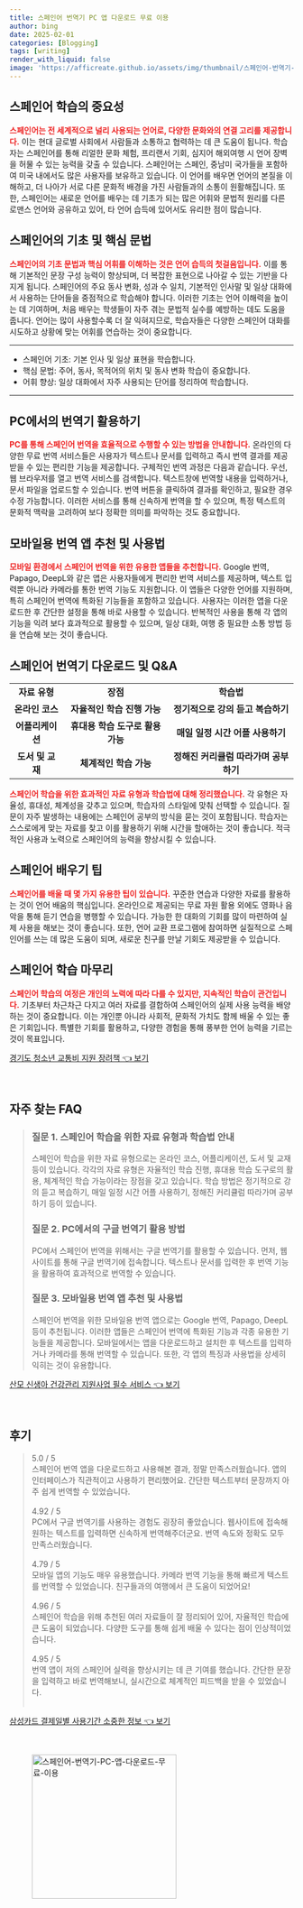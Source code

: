 ```yaml
---
title: 스페인어 번역기 PC 앱 다운로드 무료 이용
author: bing
date: 2025-02-01
categories: [Blogging]
tags: [writing]
render_with_liquid: false
image: 'https://afficreate.github.io/assets/img/thumbnail/스페인어-번역기-PC-앱-다운로드-무료-이용.webp'
---
```



<h2 id='스페인어_학습의_중요성'>스페인어 학습의 중요성</h2>

<p><b><span style="color: #ee2323;">스페인어는 전 세계적으로 널리 사용되는 언어로, 다양한 문화와의 연결 고리를 제공합니다.</span></b> 이는 현대 글로벌 사회에서 사람들과 소통하고 협력하는 데 큰 도움이 됩니다. 학습자는 스페인어를 통해 리얼한 문화 체험, 프리랜서 기회, 심지어 해외여행 시 언어 장벽을 허물 수 있는 능력을 갖출 수 있습니다. 스페인어는 스페인, 중남미 국가들을 포함하여 미국 내에서도 많은 사용자를 보유하고 있습니다. 이 언어를 배우면 언어의 본질을 이해하고, 더 나아가 서로 다른 문화적 배경을 가진 사람들과의 소통이 원활해집니다. 또한, 스페인어는 새로운 언어를 배우는 데 기초가 되는 많은 어휘와 문법적 원리를 다른 로맨스 언어와 공유하고 있어, 타 언어 습득에 있어서도 유리한 점이 많습니다.</p>

<h2 id='스페인어의_기초_및_핵심_문법'>스페인어의 기초 및 핵심 문법</h2>

<p><b><span style="color: #ee2323;">스페인어의 기초 문법과 핵심 어휘를 이해하는 것은 언어 습득의 첫걸음입니다.</span></b> 이를 통해 기본적인 문장 구성 능력이 향상되며, 더 복잡한 표현으로 나아갈 수 있는 기반을 다지게 됩니다. 스페인어의 주요 동사 변화, 성과 수 일치, 기본적인 인사말 및 일상 대화에서 사용하는 단어들을 중점적으로 학습해야 합니다. 이러한 기초는 언어 이해력을 높이는 데 기여하며, 처음 배우는 학생들이 자주 겪는 문법적 실수를 예방하는 데도 도움을 줍니다. 언어는 많이 사용할수록 더 잘 익혀지므로, 학습자들은 다양한 스페인어 대화를 시도하고 상황에 맞는 어휘를 연습하는 것이 중요합니다.</p>

<hr />

<ul>
    <li>스페인어 기초: 기본 인사 및 일상 표현을 학습합니다.</li>
    <li>핵심 문법: 주어, 동사, 목적어의 위치 및 동사 변화 학습이 중요합니다.</li>
    <li>어휘 향상: 일상 대화에서 자주 사용되는 단어를 정리하여 학습합니다.</li>
</ul>

<hr />

<h2 id='PC에서의_번역기_활용하기'>PC에서의 번역기 활용하기</h2>

<p><b><span style="color: #ee2323;">PC를 통해 스페인어 번역을 효율적으로 수행할 수 있는 방법을 안내합니다.</span></b> 온라인의 다양한 무료 번역 서비스들은 사용자가 텍스트나 문서를 입력하고 즉시 번역 결과를 제공받을 수 있는 편리한 기능을 제공합니다. 구체적인 번역 과정은 다음과 같습니다. 우선, 웹 브라우저를 열고 번역 서비스를 검색합니다. 텍스트창에 번역할 내용을 입력하거나, 문서 파일을 업로드할 수 있습니다. 번역 버튼을 클릭하여 결과를 확인하고, 필요한 경우 수정 가능합니다. 이러한 서비스를 통해 신속하게 번역을 할 수 있으며, 특정 텍스트의 문화적 맥락을 고려하여 보다 정확한 의미를 파악하는 것도 중요합니다.</p>

<h2 id='모바일용_번역_앱_추천_및_사용법'>모바일용 번역 앱 추천 및 사용법</h2>

<p><b><span style="color: #ee2323;">모바일 환경에서 스페인어 번역을 위한 유용한 앱들을 추천합니다.</span></b> Google 번역, Papago, DeepL와 같은 앱은 사용자들에게 편리한 번역 서비스를 제공하며, 텍스트 입력뿐 아니라 카메라를 통한 번역 기능도 지원합니다. 이 앱들은 다양한 언어를 지원하며, 특히 스페인어 번역에 특화된 기능들을 포함하고 있습니다. 사용자는 이러한 앱을 다운로드한 후 간단한 설정을 통해 바로 사용할 수 있습니다. 반복적인 사용을 통해 각 앱의 기능을 익려 보다 효과적으로 활용할 수 있으며, 일상 대화, 여행 중 필요한 소통 방법 등을 연습해 보는 것이 좋습니다.</p>

<h2 id='스페인어_번역기_다운로드_및_QA'>스페인어 번역기 다운로드 및 Q&A</h2>

<table>
    <tr>
        <td style="text-align: center; height: 17px;"><b>자료 유형</b></td>
        <td style="text-align: center; height: 17px;"><b>장점</b></td>
        <td style="text-align: center; height: 17px;"><b>학습법</b></td>
    </tr>
    <tr>
        <td style="text-align: center; height: 17px;"><b>온라인 코스</b></td>
        <td style="text-align: center; height: 17px;"><b>자율적인 학습 진행 가능</b></td>
        <td style="text-align: center; height: 17px;"><b>정기적으로 강의 듣고 복습하기</b></td>
    </tr>
    <tr>
        <td style="text-align: center; height: 17px;"><b>어플리케이션</b></td>
        <td style="text-align: center; height: 17px;"><b>휴대용 학습 도구로 활용 가능</b></td>
        <td style="text-align: center; height: 17px;"><b>매일 일정 시간 어플 사용하기</b></td>
    </tr>
    <tr>
        <td style="text-align: center; height: 17px;"><b>도서 및 교재</b></td>
        <td style="text-align: center; height: 17px;"><b>체계적인 학습 가능</b></td>
        <td style="text-align: center; height: 17px;"><b>정해진 커리큘럼 따라가며 공부하기</b></td>
    </tr>
</table>

<p><b><span style="color: #ee2323;">스페인어 학습을 위한 효과적인 자료 유형과 학습법에 대해 정리했습니다.</span></b> 각 유형은 자율성, 휴대성, 체계성을 갖추고 있으며, 학습자의 스타일에 맞춰 선택할 수 있습니다. 질문이 자주 발생하는 내용에는 스페인어 공부의 방식을 묻는 것이 포함됩니다. 학습자는 스스로에게 맞는 자료를 찾고 이를 활용하기 위해 시간을 할애하는 것이 좋습니다. 적극적인 사용과 노력으로 스페인어의 능력을 향상시킬 수 있습니다.</p>

<h2 id='스페인어_배우기_팁'>스페인어 배우기 팁</h2>

<p><b><span style="color: #ee2323;">스페인어를 배울 때 몇 가지 유용한 팁이 있습니다.</span></b> 꾸준한 연습과 다양한 자료를 활용하는 것이 언어 배움의 핵심입니다. 온라인으로 제공되는 무료 자원 활용 외에도 영화나 음악을 통해 듣기 연습을 병행할 수 있습니다. 가능한 한 대화의 기회를 많이 마련하여 실제 사용을 해보는 것이 좋습니다. 또한, 언어 교환 프로그램에 참여하면 실질적으로 스페인어를 쓰는 데 많은 도움이 되며, 새로운 친구를 만날 기회도 제공받을 수 있습니다.</p>

<h2 id='스페인어_학습_마무리'>스페인어 학습 마무리</h2>

<p><b><span style="color: #ee2323;">스페인어 학습의 여정은 개인의 노력에 따라 다를 수 있지만, 지속적인 학습이 관건입니다.</span></b> 기초부터 차근차근 다지고 여러 자료를 결합하여 스페인어의 실제 사용 능력을 배양하는 것이 중요합니다. 이는 개인뿐 아니라 사회적, 문화적 가치도 함께 배울 수 있는 좋은 기회입니다. 특별한 기회를 활용하고, 다양한 경험을 통해 풍부한 언어 능력을 기르는 것이 목표입니다.</p>


<p><a class="click-button" title="경기도 청소년 교통비 지원 장려책" href="https://afficreate.github.io/posts/%EA%B2%BD%EA%B8%B0%EB%8F%84-%EC%B2%AD%EC%86%8C%EB%85%84-%EA%B5%90%ED%86%B5%EB%B9%84-%EC%A7%80%EC%9B%90-%EC%9E%A5%EB%A0%A4%EC%B1%85/" rel="dofollow">경기도 청소년 교통비 지원 장려책 👈 보기</a></p><br>
<h2 id='자주_찾는_FAQ'>자주 찾는 FAQ</h2>
<div itemscope="" itemtype="https://schema.org/FAQPage"> 
<blockquote> 
<div itemscope="" itemprop="mainEntity" itemtype="https://schema.org/Question"> 
<h3 itemprop="name">질문 1. 스페인어 학습을 위한 자료 유형과 학습법 안내</h3> 
<div itemscope="" itemprop="acceptedAnswer" itemtype="https://schema.org/Answer"> 
<span itemprop="text"> 
<p>스페인어 학습을 위한 자료 유형으로는 온라인 코스, 어플리케이션, 도서 및 교재 등이 있습니다. 각각의 자료 유형은 자율적인 학습 진행, 휴대용 학습 도구로의 활용, 체계적인 학습 가능이라는 장점을 갖고 있습니다. 학습 방법은 정기적으로 강의 듣고 복습하기, 매일 일정 시간 어플 사용하기, 정해진 커리큘럼 따라가며 공부하기 등이 있습니다.</p> 
</span> 
</div> 
</div> 
<div itemscope="" itemprop="mainEntity" itemtype="https://schema.org/Question"> 
<h3 itemprop="name">질문 2. PC에서의 구글 번역기 활용 방법</h3> 
<div itemscope="" itemprop="acceptedAnswer" itemtype="https://schema.org/Answer"> 
<span itemprop="text"> 
<p>PC에서 스페인어 번역을 위해서는 구글 번역기를 활용할 수 있습니다. 먼저, 웹사이트를 통해 구글 번역기에 접속합니다. 텍스트나 문서를 입력한 후 번역 기능을 활용하여 효과적으로 번역할 수 있습니다.</p> 
</span> 
</div> 
</div> 
<div itemscope="" itemprop="mainEntity" itemtype="https://schema.org/Question"> 
<h3 itemprop="name">질문 3. 모바일용 번역 앱 추천 및 사용법</h3> 
<div itemscope="" itemprop="acceptedAnswer" itemtype="https://schema.org/Answer"> 
<span itemprop="text"> 
<p>스페인어 번역을 위한 모바일용 번역 앱으로는 Google 번역, Papago, DeepL 등이 추천됩니다. 이러한 앱들은 스페인어 번역에 특화된 기능과 각종 유용한 기능들을 제공합니다. 모바일에서는 앱을 다운로드하고 설치한 후 텍스트를 입력하거나 카메라를 통해 번역할 수 있습니다. 또한, 각 앱의 특징과 사용법을 상세히 익히는 것이 유용합니다.</p> 
</span> 
</div> 
</div> 
</blockquote> 
</div>
<p><a class="click-button" title="산모 신생아 건강관리 지원사업 필수 서비스" href="https://afficreate.github.io/posts/%EC%82%B0%EB%AA%A8-%EC%8B%A0%EC%83%9D%EC%95%84-%EA%B1%B4%EA%B0%95%EA%B4%80%EB%A6%AC-%EC%A7%80%EC%9B%90%EC%82%AC%EC%97%85-%ED%95%84%EC%88%98-%EC%84%9C%EB%B9%84%EC%8A%A4/" rel="dofollow">산모 신생아 건강관리 지원사업 필수 서비스 👈 보기</a></p><br>
<h2 id='후기'>후기</h2>
<div itemscope itemtype="https://schema.org/Product">
  <blockquote>
  <div itemprop="review" itemscope itemtype="https://schema.org/Review">
      <div itemprop="reviewRating" itemscope itemtype="https://schema.org/Rating"> <span itemprop="ratingValue">5.0</span> / <span itemprop="bestRating">5</span> </div>
      <span itemprop="reviewBody">스페인어 번역 앱을 다운로드하고 사용해본 결과, 정말 만족스러웠습니다. 앱의 인터페이스가 직관적이고 사용하기 편리했어요. 간단한 텍스트부터 문장까지 아주 쉽게 번역할 수 있었습니다.</span>
  </div>
  <br>
  <div itemprop="review" itemscope itemtype="https://schema.org/Review">
      <div itemprop="reviewRating" itemscope itemtype="https://schema.org/Rating"> <span itemprop="ratingValue">4.92</span> / <span itemprop="bestRating">5</span> </div>
      <span itemprop="reviewBody">PC에서 구글 번역기를 사용하는 경험도 굉장히 좋았습니다. 웹사이트에 접속해 원하는 텍스트를 입력하면 신속하게 번역해주더군요. 번역 속도와 정확도 모두 만족스러웠습니다.</span>
  </div>
  <br>
  <div itemprop="review" itemscope itemtype="https://schema.org/Review">
      <div itemprop="reviewRating" itemscope itemtype="https://schema.org/Rating"> <span itemprop="ratingValue">4.79</span> / <span itemprop="bestRating">5</span> </div>
      <span itemprop="reviewBody">모바일 앱의 기능도 매우 유용했습니다. 카메라 번역 기능을 통해 빠르게 텍스트를 번역할 수 있었습니다. 친구들과의 여행에서 큰 도움이 되었어요!</span>
  </div>
  <br>
  <div itemprop="review" itemscope itemtype="https://schema.org/Review">
      <div itemprop="reviewRating" itemscope itemtype="https://schema.org/Rating"> <span itemprop="ratingValue">4.96</span> / <span itemprop="bestRating">5</span> </div>
      <span itemprop="reviewBody">스페인어 학습을 위해 추천된 여러 자료들이 잘 정리되어 있어, 자율적인 학습에 큰 도움이 되었습니다. 다양한 도구를 통해 쉽게 배울 수 있다는 점이 인상적이었습니다.</span>
  </div>
  <br>
  <div itemprop="review" itemscope itemtype="https://schema.org/Review">
      <div itemprop="reviewRating" itemscope itemtype="https://schema.org/Rating"> <span itemprop="ratingValue">4.95</span> / <span itemprop="bestRating">5</span> </div>
      <span itemprop="reviewBody">번역 앱이 저의 스페인어 실력을 향상시키는 데 큰 기여를 했습니다. 간단한 문장을 입력하고 바로 번역해보니, 실시간으로 체계적인 피드백을 받을 수 있었습니다.</span>
  </div>
  <br>
  </blockquote>
</div>
<p><a class="click-button" title="삼성카드 결제일별 사용기간 소중한 정보" href="https://afficreate.github.io/posts/%EC%82%BC%EC%84%B1%EC%B9%B4%EB%93%9C-%EA%B2%B0%EC%A0%9C%EC%9D%BC%EB%B3%84-%EC%82%AC%EC%9A%A9%EA%B8%B0%EA%B0%84-%EC%86%8C%EC%A4%91%ED%95%9C-%EC%A0%95%EB%B3%B4/" rel="dofollow">삼성카드 결제일별 사용기간 소중한 정보 👈 보기</a></p><br>
<figure class="image"><img src="https://afficreate.github.io/assets/img/thumbnail/스페인어-번역기-PC-앱-다운로드-무료-이용.webp" alt="스페인어-번역기-PC-앱-다운로드-무료-이용" width="256" height="256"></figure>